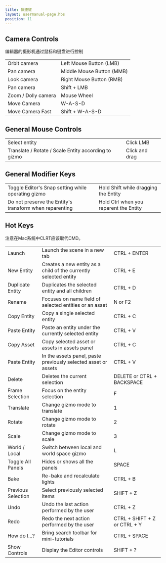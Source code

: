 ```yaml
---
title: 快捷键
layout: usermanual-page.hbs
position: 11
---
```


## Camera Controls

编辑器的摄影机通过鼠标和键盘进行控制

<table class="head-column">
    <tbody>
        <tr>
            <td>Orbit camera</td><td>Left Mouse Button (LMB)</td>
        </tr>
        <tr>
            <td>Pan camera</td><td>Middle Mouse Button (MMB)</td>
        </tr>
        <tr>
            <td>Look camera</td><td>Right Mouse Button (RMB)</td>
        </tr>
        <tr>
            <td>Pan camera</td><td>Shift + LMB</td>
        </tr>
        <tr>
            <td>Zoom / Dolly camera</td><td>Mouse Wheel</td>
        </tr>
        <tr>
            <td>Move Camera</td><td>W-A-S-D</td>
        </tr>
        <tr>
            <td>Move Camera Fast</td><td>Shift + W-A-S-D</td>
        </tr>
    </tbody>
</table>

## General Mouse Controls

<table class="head-column">
    <tbody>
        <tr>
            <td>Select entity</td><td>Click LMB</td>
        </tr>
        <tr>
            <td>Translate / Rotate / Scale Entity according to gizmo</td><td>Click and drag</td>
        </tr>
    </tbody>
</table>

## General Modifier Keys

<table class="head-column">
    <tbody>
        <tr>
            <td>Toggle Editor's Snap setting while operating gizmo</td><td>Hold Shift while dragging the Entity</td>
        </tr>
        <tr>
            <td>Do not preserve the Entity's transform when reparenting</td><td>Hold Ctrl when you reparent the Entity</td>
        </tr>
    </tbody>
</table>

## Hot Keys

注意在Mac系统中CLRT应该取代CMD。

<table class="three-column">
    <tbody>
        <tr>
            <td>Launch</td><td>Launch the scene in a new tab</td><td>CTRL + ENTER</td>
        </tr>
        <tr>
            <td>New Entity</td><td>Creates a new entity as a child of the currently selected entity</td><td>CTRL + E</td>
        </tr>
        <tr>
            <td>Duplicate Entity</td><td>Duplicates the selected entity and all children</td><td>CTRL + D</td>
        </tr>
        <tr>
            <td>Rename</td><td>Focuses on name field of selected entities or an asset</td><td>N or F2</td>
        </tr>
        <tr>
            <td>Copy Entity</td><td>Copy a single selected entity</td><td>CTRL + C</td>
        </tr>
        <tr>
            <td>Paste Entity</td><td>Paste an entity under the currently selected entity</td><td>CTRL + V</td>
        </tr>
        <tr>
            <td>Copy Asset</td><td>Copy selected asset or assets in assets panel</td><td>CTRL + C</td>
        </tr>
        <tr>
            <td>Paste Entity</td><td>In the assets panel, paste previously selected asset or assets</td><td>CTRL + V</td>
        </tr>
        <tr>
            <td>Delete</td><td>Deletes the current selection</td><td>DELETE or CTRL + BACKSPACE</td>
        </tr>
        <tr>
            <td>Frame Selection</td><td>Focus on the entity selection</td><td>F</td>
        </tr>
        <tr>
            <td>Translate</td><td>Change gizmo mode to translate</td><td>1</td>
        </tr>
        <tr>
            <td>Rotate</td><td>Change gizmo mode to rotate</td><td>2</td>
        </tr>
        <tr>
            <td>Scale</td><td>Change gizmo mode to scale</td><td>3</td>
        </tr>
        <tr>
            <td>World / Local</td><td>Switch between local and world space gizmo</td><td>L</td>
        </tr>
        <tr>
            <td>Toggle All Panels</td><td>Hides or shows all the panels</td><td>SPACE</td>
        </tr>
        <tr>
            <td>Bake</td><td>Re-bake and recalculate lights</td><td>CTRL + B</td>
        </tr>
        <tr>
            <td>Previous Selection</td><td>Select previously selected items</td><td>SHIFT + Z</td>
        </tr>
        <tr>
            <td>Undo</td><td>Undo the last action performed by the user</td><td>CTRL + Z</td>
        </tr>
        <tr>
            <td>Redo</td><td>Redo the next action performed by the user</td><td>CTRL + SHIFT + Z or CTRL + Y</td>
        </tr>
        <tr>
            <td>How do I...?</td><td>Bring search toolbar for mini-tutorials</td><td>CTRL + SPACE</td>
        </tr>
        <tr>
            <td>Show Controls</td><td>Display the Editor controls</td><td>SHIFT + ?</td>
        </tr>
    </tbody>
</table>
